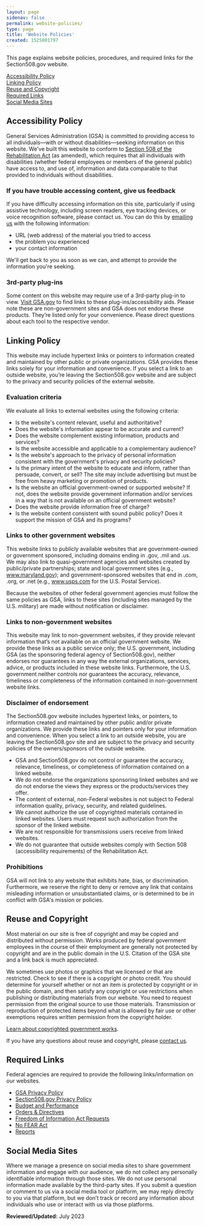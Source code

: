 ```yaml
---
layout: page
sidenav: false
permalink: website-policies/
type: page
title: 'Website Policies'
created: 1525801797
---
```


This page explains website policies, procedures, and required links for the Section508.gov website.

[Accessibility Policy][1]  
[Linking Policy][2]  
[Reuse and Copyright][15]  
[Required Links][3]  
[Social Media Sites][4]  

## Accessibility Policy

General Services Administration (GSA) is committed to providing access to all individuals&mdash;with or without disabilities&mdash;seeking information on this website. We've built this website to conform to [Section 508 of the Rehabilitation Act][5] (as amended), which requires that all individuals with disabilities (whether federal employees or members of the general public) have access to, and use of, information and data comparable to that provided to individuals without disabilities.

### If you have trouble accessing content, give us feedback

If you have difficulty accessing information on this site, particularly if using assistive technology, including screen readers, eye tracking devices, or voice recognition software, please contact us. You can do this by [emailing us][6] with the following information:

  * URL (web address) of the material you tried to access
  * the problem you experienced
  * your contact information

We'll get back to you as soon as we can, and attempt to provide the information you're seeking.

### 3rd-party plug-ins

Some content on this website may require use of a 3rd-party plug-in to view. [Visit GSA.gov][7] to find links to these plug-ins/accessibility aids. Please note these are non-government sites and GSA does not endorse these products. They&rsquo;re listed only for your convenience. Please direct questions about each tool to the respective vendor.

## Linking Policy

This website may include hypertext links or pointers to information created and maintained by other public or private organizations. GSA provides these links solely for your information and convenience. If you select a link to an outside website, you&rsquo;re leaving the Section508.gov website and are subject to the privacy and security policies of the external website.

### Evaluation criteria

We evaluate all links to external websites using the following criteria:

  * Is the website's content relevant, useful and authoritative?
  * Does the website's information appear to be accurate and current?
  * Does the website complement existing information, products and services?
  * Is the website accessible and applicable to a complementary audience?
  * Is the website's approach to the privacy of personal information consistent with the government's privacy and security policies?
  * Is the primary intent of the website to educate and inform, rather than persuade, convert, or sell? The site may include advertising but must be free from heavy marketing or promotion of products.
  * Is the website an official government-owned or supported website? If not, does the website provide government information and/or services in a way that is not available on an official government website?
  * Does the website provide information free of charge?
  * Is the website content consistent with sound public policy? Does it support the mission of GSA and its programs?

### Links to other government websites

This website links to publicly available websites that are government-owned or government sponsored, including domains ending in .gov, .mil and .us. We may also link to quasi-government agencies and websites created by public/private partnerships; state and local government sites (e.g., www.maryland.gov); and government-sponsored websites that end in .com, .org, or .net (e.g., www.usps.com for the U.S. Postal Service).

Because the websites of other federal government agencies must follow the same policies as GSA, links to these sites (including sites managed by the U.S. military) are made without notification or disclaimer.

### Links to non-government websites

This website may link to non-government websites, if they provide relevant information that&rsquo;s not available on an official government website. We provide these links as a public service only; the U.S. government, including GSA (as the sponsoring federal agency of Section508.gov), neither endorses nor guarantees in any way the external organizations, services, advice, or products included in these website links. Furthermore, the U.S. government neither controls nor guarantees the accuracy, relevance, timeliness or completeness of the information contained in non-government website links.

### Disclaimer of endorsement

The Section508.gov website includes hypertext links, or pointers, to information created and maintained by other public and/or private organizations. We provide these links and pointers only for your information and convenience. When you select a link to an outside website, you are leaving the Section508.gov site and are subject to the privacy and security policies of the owners/sponsors of the outside website.

  * GSA and Section508.gov do not control or guarantee the accuracy, relevance, timeliness, or completeness of information contained on a linked website.
  * We do not endorse the organizations sponsoring linked websites and we do not endorse the views they express or the products/services they offer.
  * The content of external, non-Federal websites is not subject to Federal information quality, privacy, security, and related guidelines.
  * We cannot authorize the use of copyrighted materials contained in linked websites. Users must request such authorization from the sponsor of the linked website.
  * We are not responsible for transmissions users receive from linked websites.
  * We do not guarantee that outside websites comply with Section 508 (accessibility requirements) of the Rehabilitation Act.

### Prohibitions

GSA will not link to any website that exhibits hate, bias, or discrimination. Furthermore, we reserve the right to deny or remove any link that contains misleading information or unsubstantiated claims, or is determined to be in conflict with GSA's mission or policies.

## Reuse and Copyright
Most material on our site is free of copyright and may be copied and distributed without permission. Works produced by federal government employees in the course of their employment are generally not protected by copyright and are in the public domain in the U.S. Citation of the GSA site and a link back is much appreciated.

We sometimes use photos or graphics that we licensed or that are restricted. Check to see if there is a copyright or photo credit. You should determine for yourself whether or not an item is protected by copyright or in the public domain, and then satisfy any copyright or use restrictions when publishing or distributing materials from our website. You need to request permission from the original source to use those materials. Transmission or reproduction of protected items beyond what is allowed by fair use or other exemptions requires written permission from the copyright holder. 

[Learn about copyrighted government works](https://www.usa.gov/copyrighted-government-works).

If you have any questions about reuse and copyright, please [contact us]({{site.baseurl}}/about-us/).

## Required Links

Federal agencies are required to provide the following links/information on our websites.

  * [GSA Privacy Policy][8]
  * [Section508.gov Privacy Policy][9]
  * [Budget and Performance][10]
  * [Orders & Directives][11]
  * [Freedom of Information Act Requests][12]
  * [No FEAR Act][13]
  * [Reports][14]

## Social Media Sites

Where we manage a presence on social media sites to share government information and engage with our audience, we do not collect any personally identifiable information through those sites. We do not use personal information made available by the third-party sites. If you submit a question or comment to us via a social media tool or platform, we may reply directly to you via that platform, but we don&rsquo;t track or record any information about individuals who use or interact with us via those platforms.

**Reviewed/Updated:** July 2023

 [1]: #accessibility-policy
 [2]: #linking-policy
 [3]: #required-links
 [4]: #social-media-sites  
 [5]: {{site.baseurl}}/manage/laws-and-policies
 [6]: mailto:section.508@gsa.gov
 [7]: https://www.gsa.gov/website-information/accessibility-aids
 [8]: https://www.gsa.gov/privacy
 [9]: {{site.baseurl}}/privacy-policy
 [10]: http://www.gsa.gov/portal/category/21546
 [11]: http://www.gsa.gov/portal/directives
 [12]: http://www.gsa.gov/portal/content/105305
 [13]: http://www.gsa.gov/portal/content/101344
 [14]: http://www.gsa.gov/portal/category/21544
 [15]: #reuse-and-copyright